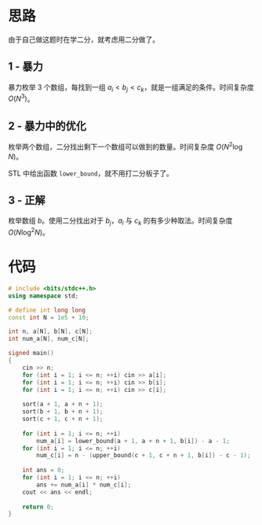# 思路

由于自己做这题时在学二分，就考虑用二分做了。

## 1 - 暴力

暴力枚举 $3$ 个数组，每找到一组 $a _ i < b _ j < c _ k$，就是一组满足的条件。时间复杂度 $O(N ^ 3)$。



## 2 - 暴力中的优化

枚举两个数组，二分找出剩下一个数组可以做到的数量。时间复杂度 $O(N ^ 2\log N)$。

STL 中给出函数 `lower_bound`，就不用打二分板子了。

## 3 - 正解

枚举数组 $b$。使用二分找出对于 $b _ j$，$a _ i$ 与 $c _ k$ 的有多少种取法。时间复杂度 $O(N\log ^ 2 N)$。

# 代码

```cpp
# include <bits/stdc++.h>
using namespace std;

# define int long long
const int N = 1e5 + 10;

int n, a[N], b[N], c[N];
int num_a[N], num_c[N];

signed main()
{
	cin >> n;
	for (int i = 1; i <= n; ++i) cin >> a[i];
	for (int i = 1; i <= n; ++i) cin >> b[i];
	for (int i = 1; i <= n; ++i) cin >> c[i];
	
	sort(a + 1, a + n + 1);
	sort(b + 1, b + n + 1);
	sort(c + 1, c + n + 1);
	
	for (int i = 1; i <= n; ++i)
		num_a[i] = lower_bound(a + 1, a + n + 1, b[i]) - a - 1;
	for (int i = 1; i <= n; ++i)
		num_c[i] = n - (upper_bound(c + 1, c + n + 1, b[i]) - c - 1);
	
	int ans = 0;
	for (int i = 1; i <= n; ++i)
		ans += num_a[i] * num_c[i];
	cout << ans << endl;
	
	return 0;
}
```
